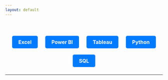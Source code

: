 ```yaml
---
layout: default
---
```








<div style="text-align: center; margin-top: 50px;">
  <a href="/excel.html" style="display: inline-block; padding: 10px 20px; margin: 10px; background-color: #007BFF; color: #fff; border: none; border-radius: 5px; text-decoration: none; font-size: 16px; font-weight: bold; cursor: pointer; transition: background-color 0.3s ease;">
    Excel
  </a>
  <a href="/powerbi.html" style="display: inline-block; padding: 10px 20px; margin: 10px; background-color: #007BFF; color: #fff; border: none; border-radius: 5px; text-decoration: none; font-size: 16px; font-weight: bold; cursor: pointer; transition: background-color 0.3s ease;">
    Power BI
  </a>
  <a href="/tableau.html" style="display: inline-block; padding: 10px 20px; margin: 10px; background-color: #007BFF; color: #fff; border: none; border-radius: 5px; text-decoration: none; font-size: 16px; font-weight: bold; cursor: pointer; transition: background-color 0.3s ease;">
    Tableau
  </a>
  <a href="/python.html" style="display: inline-block; padding: 10px 20px; margin: 10px; background-color: #007BFF; color: #fff; border: none; border-radius: 5px; text-decoration: none; font-size: 16px; font-weight: bold; cursor: pointer; transition: background-color 0.3s ease;">
    Python
  </a>
  <a href="/sql.html" style="display: inline-block; padding: 10px 20px; margin: 10px; background-color: #007BFF; color: #fff; border: none; border-radius: 5px; text-decoration: none; font-size: 16px; font-weight: bold; cursor: pointer; transition: background-color 0.3s ease;">
    SQL
  </a>
</div>


---





<p style="font-size:11px">
